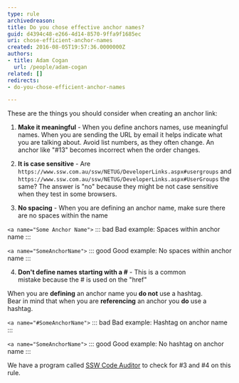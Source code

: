 ```yaml
---
type: rule
archivedreason: 
title: Do you chose effective anchor names?
guid: d4394c48-e266-4d14-8570-9ffa9f1685ec
uri: chose-efficient-anchor-names
created: 2016-08-05T19:57:36.0000000Z
authors:
- title: Adam Cogan
  url: /people/adam-cogan
related: []
redirects:
- do-you-chose-efficient-anchor-names

---
```


These are the things you should consider when creating an anchor link:

<!--endintro-->

1. **Make it meaningful** - When you define anchors names, use meaningful names. When you are sending the URL by email it helps indicate what you are talking about. Avoid list numbers, as they often change. An anchor like "#13" becomes incorrect when the order changes.

2. **It is case sensitive** - Are `https://www.ssw.com.au/ssw/NETUG/DeveloperLinks.aspx#usergroups` and `https://www.ssw.com.au/ssw/NETUG/DeveloperLinks.aspx#UserGroups` the same? The answer is "no" because they might be not case sensitive when they test in some browsers.

3. **No spacing** - When you are defining an anchor name, make sure there are no spaces within the name

  `<a name="Some Anchor Name">`
  ::: bad
  Bad example: Spaces within anchor name
  :::

  `<a name="SomeAnchorName">`
  ::: good
  Good example: No spaces within anchor name
  :::

4. **Don't define names starting  with a #** - This is a common mistake because the # is used on the "href"
 
When you are **defining** an anchor name you **do not** use a hashtag.  
Bear in mind that when you are **referencing** an anchor you **do** use a hashtag.


  `<a name="#SomeAnchorName">`
  ::: bad
  Bad example: Hashtag on anchor name
  :::

  `<a name="SomeAnchorName">`
  ::: good
  Good example: No hashtag on anchor name
  :::

We have a program called [SSW Code Auditor](https://www.ssw.com.au/ssw/codeauditor) to check for #3 and #4 on this rule.
